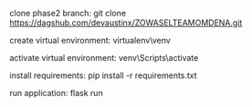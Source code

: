 clone phase2 branch: git clone https://dagshub.com/devaustinx/ZOWASELTEAMOMDENA.git


create virtual environment: virtualenv\venv


activate virtual environment: venv\Scripts\activate


install requirements: pip install -r requirements.txt


run application: flask run